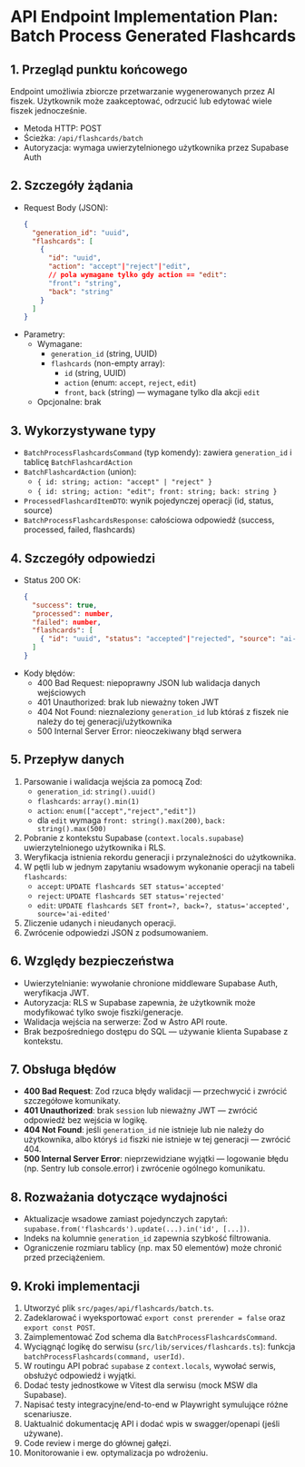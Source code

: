 # API Endpoint Implementation Plan: Batch Process Generated Flashcards

## 1. Przegląd punktu końcowego
Endpoint umożliwia zbiorcze przetwarzanie wygenerowanych przez AI fiszek. Użytkownik może zaakceptować, odrzucić lub edytować wiele fiszek jednocześnie.

- Metoda HTTP: POST
- Ścieżka: `/api/flashcards/batch`
- Autoryzacja: wymaga uwierzytelnionego użytkownika przez Supabase Auth

## 2. Szczegóły żądania
- Request Body (JSON):
  ```json
  {
    "generation_id": "uuid",
    "flashcards": [
      {
        "id": "uuid",
        "action": "accept"|"reject"|"edit",
        // pola wymagane tylko gdy action == "edit":
        "front": "string",
        "back": "string"
      }
    ]
  }
  ```
- Parametry:
  - Wymagane:
    - `generation_id` (string, UUID)
    - `flashcards` (non-empty array):
      - `id` (string, UUID)
      - `action` (enum: `accept`, `reject`, `edit`)
      - `front`, `back` (string) — wymagane tylko dla akcji `edit`
  - Opcjonalne: brak

## 3. Wykorzystywane typy
- `BatchProcessFlashcardsCommand` (typ komendy): zawiera `generation_id` i tablicę `BatchFlashcardAction`
- `BatchFlashcardAction` (union):
  - `{ id: string; action: "accept" | "reject" }`
  - `{ id: string; action: "edit"; front: string; back: string }`
- `ProcessedFlashcardItemDTO`: wynik pojedynczej operacji (id, status, source)
- `BatchProcessFlashcardsResponse`: całościowa odpowiedź (success, processed, failed, flashcards)

## 4. Szczegóły odpowiedzi
- Status 200 OK:
  ```json
  {
    "success": true,
    "processed": number,
    "failed": number,
    "flashcards": [
      { "id": "uuid", "status": "accepted"|"rejected", "source": "ai-full"|"ai-edited" }
    ]
  }
  ```
- Kody błędów:
  - 400 Bad Request: niepoprawny JSON lub walidacja danych wejściowych
  - 401 Unauthorized: brak lub nieważny token JWT
  - 404 Not Found: nieznaleziony `generation_id` lub któraś z fiszek nie należy do tej generacji/użytkownika
  - 500 Internal Server Error: nieoczekiwany błąd serwera

## 5. Przepływ danych
1. Parsowanie i walidacja wejścia za pomocą Zod:
   - `generation_id`: `string().uuid()`
   - `flashcards`: `array().min(1)`
   - `action`: `enum(["accept","reject","edit"])`
   - dla `edit` wymaga `front: string().max(200)`, `back: string().max(500)`
2. Pobranie z kontekstu Supabase (`context.locals.supabase`) uwierzytelnionego użytkownika i RLS.
3. Weryfikacja istnienia rekordu generacji i przynależności do użytkownika.
4. W pętli lub w jednym zapytaniu wsadowym wykonanie operacji na tabeli `flashcards`:
   - `accept`: `UPDATE flashcards SET status='accepted'`
   - `reject`: `UPDATE flashcards SET status='rejected'`
   - `edit`: `UPDATE flashcards SET front=?, back=?, status='accepted', source='ai-edited'`
5. Zliczenie udanych i nieudanych operacji.
6. Zwrócenie odpowiedzi JSON z podsumowaniem.

## 6. Względy bezpieczeństwa
- Uwierzytelnianie: wywołanie chronione middleware Supabase Auth, weryfikacja JWT.
- Autoryzacja: RLS w Supabase zapewnia, że użytkownik może modyfikować tylko swoje fiszki/generacje.
- Walidacja wejścia na serwerze: Zod w Astro API route.
- Brak bezpośredniego dostępu do SQL — używanie klienta Supabase z kontekstu.

## 7. Obsługa błędów
- **400 Bad Request**: Zod rzuca błędy walidacji — przechwycić i zwrócić szczegółowe komunikaty.
- **401 Unauthorized**: brak `session` lub nieważny JWT — zwrócić odpowiedź bez wejścia w logikę.
- **404 Not Found**: jeśli `generation_id` nie istnieje lub nie należy do użytkownika, albo któryś `id` fiszki nie istnieje w tej generacji — zwrócić 404.
- **500 Internal Server Error**: nieprzewidziane wyjątki — logowanie błędu (np. Sentry lub console.error) i zwrócenie ogólnego komunikatu.

## 8. Rozważania dotyczące wydajności
- Aktualizacje wsadowe zamiast pojedynczych zapytań: `supabase.from('flashcards').update(...).in('id', [...])`.
- Indeks na kolumnie `generation_id` zapewnia szybkość filtrowania.
- Ograniczenie rozmiaru tablicy (np. max 50 elementów) może chronić przed przeciążeniem.

## 9. Kroki implementacji
1. Utworzyć plik `src/pages/api/flashcards/batch.ts`.
2. Zadeklarować i wyeksportować `export const prerender = false` oraz `export const POST`.
3. Zaimplementować Zod schema dla `BatchProcessFlashcardsCommand`.
4. Wyciągnąć logikę do serwisu (`src/lib/services/flashcards.ts`): funkcja `batchProcessFlashcards(command, userId)`.
5. W routingu API pobrać `supabase` z `context.locals`, wywołać serwis, obsłużyć odpowiedź i wyjątki.
6. Dodać testy jednostkowe w Vitest dla serwisu (mock MSW dla Supabase).
7. Napisać testy integracyjne/end-to-end w Playwright symulujące różne scenariusze.
8. Uaktualnić dokumentację API i dodać wpis w swagger/openapi (jeśli używane).
9. Code review i merge do głównej gałęzi.
10. Monitorowanie i ew. optymalizacja po wdrożeniu.